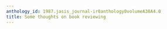 ```yaml
---
anthology_id: 1987.jasis_journal-ir0anthology0volumeA38A4.0
title: Some thoughts on book reviewing
---
```

